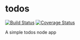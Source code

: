 # todos
[![Build Status](https://travis-ci.org/lennon-mudenda/todos.svg?branch=master)](https://travis-ci.org/lennon-mudenda/todos)
[![Coverage Status](https://coveralls.io/repos/github/lennon-mudenda/todos/badge.svg?branch=master)](https://coveralls.io/github/lennon-mudenda/todos?branch=master)

A simple todos node app
